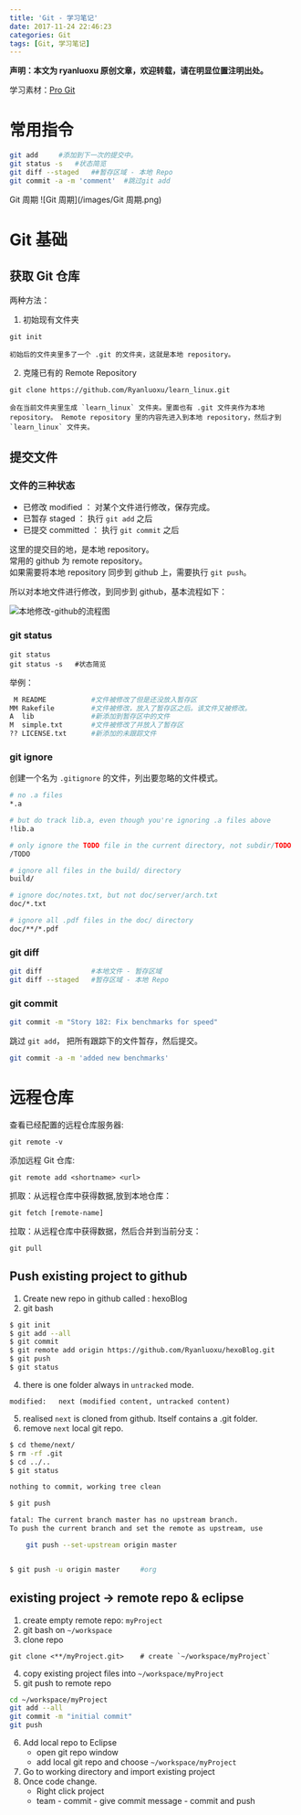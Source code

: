 ```yaml
---
title: 'Git - 学习笔记'
date: 2017-11-24 22:46:23
categories: Git
tags: [Git, 学习笔记]
---
```


**声明：本文为 ryanluoxu 原创文章，欢迎转载，请在明显位置注明出处。**

学习素材：[Pro Git](https://bingohuang.gitbooks.io/progit2/content/02-git-basics/sections/getting-a-repository.html)

# 常用指令 #

```bash
git add		#添加到下一次的提交中。
git status -s	#状态简览
git diff --staged	##暂存区域 - 本地 Repo
git commit -a -m 'comment'	#跳过git add
```

Git 周期
![Git 周期](/images/Git 周期.png)

<!--more-->

# Git 基础 #

## 获取 Git 仓库 ##

两种方法：

1. 初始现有文件夹    
```
git init
```
	初始后的文件夹里多了一个 .git 的文件夹，这就是本地 repository。
2. 克隆已有的 Remote Repository
```
git clone https://github.com/Ryanluoxu/learn_linux.git
```
	会在当前文件夹里生成 `learn_linux` 文件夹。里面也有 .git 文件夹作为本地 repository。 Remote repository 里的内容先进入到本地 repository，然后才到 `learn_linux` 文件夹。

## 提交文件 ##
### 文件的三种状态 ###
- 已修改 modified ： 对某个文件进行修改，保存完成。
- 已暂存 staged ： 执行 `git add` 之后
- 已提交 committed ： 执行 `git commit` 之后

这里的提交目的地，是本地 repository。  
常用的 github 为 remote repository。   
如果需要将本地 repository 同步到 github 上，需要执行 `git push`。    

所以对本地文件进行修改，到同步到 github，基本流程如下：   
  
![本地修改-github的流程图](/images/本地修改-github的流程图.jpg)


### git status ###
```
git status
git status -s	#状态简览
```
举例：
```bash
 M README			#文件被修改了但是还没放入暂存区
MM Rakefile			#文件被修改，放入了暂存区之后。该文件又被修改。
A  lib				#新添加到暂存区中的文件
M  simple.txt		#文件被修改了并放入了暂存区
?? LICENSE.txt		#新添加的未跟踪文件
```


### git ignore ###
创建一个名为 `.gitignore` 的文件，列出要忽略的文件模式。
```bash
# no .a files
*.a

# but do track lib.a, even though you're ignoring .a files above
!lib.a

# only ignore the TODO file in the current directory, not subdir/TODO
/TODO

# ignore all files in the build/ directory
build/

# ignore doc/notes.txt, but not doc/server/arch.txt
doc/*.txt

# ignore all .pdf files in the doc/ directory
doc/**/*.pdf
```

### git diff ###

```bash
git diff			#本地文件 - 暂存区域
git diff --staged	#暂存区域 - 本地 Repo
```

### git commit ###
```bash
git commit -m "Story 182: Fix benchmarks for speed"
```

跳过 `git add`， 把所有跟踪下的文件暂存，然后提交。
```bash
git commit -a -m 'added new benchmarks'
```


# 远程仓库 #

查看已经配置的远程仓库服务器:
```
git remote -v
```

添加远程 Git 仓库:
```
git remote add <shortname> <url>
```

抓取：从远程仓库中获得数据,放到本地仓库：
```
git fetch [remote-name]
```

拉取：从远程仓库中获得数据，然后合并到当前分支：
```
git pull
```

## Push existing project to github ##

1. Create new repo in github called : hexoBlog
2. git bash
```bash
$ git init
$ git add --all
$ git commit
$ git remote add origin https://github.com/Ryanluoxu/hexoBlog.git
$ git push
$ git status
```
4. there is one folder always in `untracked` mode. 
```
modified:   next (modified content, untracked content)
```
5. realised `next` is cloned from github. Itself contains a .git folder.
6. remove `next` local git repo.
```bash
$ cd theme/next/
$ rm -rf .git
$ cd ../..
$ git status

nothing to commit, working tree clean

$ git push

fatal: The current branch master has no upstream branch.
To push the current branch and set the remote as upstream, use

    git push --set-upstream origin master


$ git push -u origin master		#org

```


## existing project -> remote repo & eclipse ##
1. create empty remote repo: `myProject`
2. git bash on `~/workspace`
3. clone repo
```
git clone <**/myProject.git>	# create `~/workspace/myProject`
```
4. copy existing project files into `~/workspace/myProject`
5. git push to remote repo
```bash
cd ~/workspace/myProject
git add --all
git commit -m "initial commit"
git push
```
6. Add local repo to Eclipse 
	- open git repo window
	- add local git repo and choose `~/workspace/myProject`
7. Go to working directory and import existing project
8. Once code change. 
	- Right click project
	- team - commit - give commit message - commit and push

